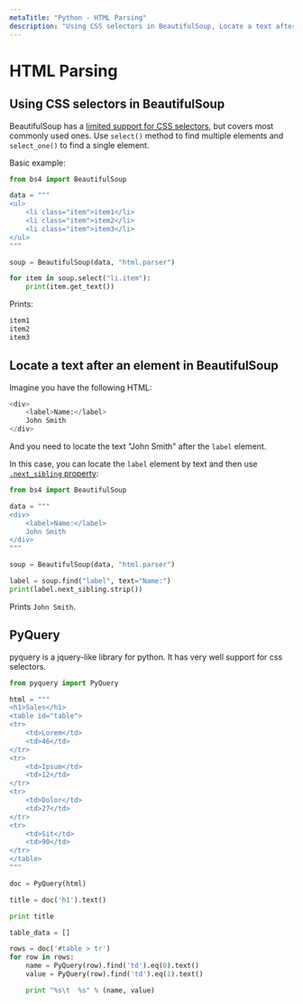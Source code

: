 ```yaml
---
metaTitle: "Python - HTML Parsing"
description: "Using CSS selectors in BeautifulSoup, Locate a text after an element in BeautifulSoup, PyQuery"
---
```


# HTML Parsing



## Using CSS selectors in BeautifulSoup


BeautifulSoup has a [limited support for CSS selectors](https://www.crummy.com/software/BeautifulSoup/bs4/doc/#css-selectors), but covers most commonly used ones. Use `select()` method to find multiple elements and `select_one()` to find a single element.

Basic example:

```py
from bs4 import BeautifulSoup

data = """
<ul>
    <li class="item">item1</li>
    <li class="item">item2</li>
    <li class="item">item3</li>
</ul>
"""

soup = BeautifulSoup(data, "html.parser")

for item in soup.select("li.item"):
    print(item.get_text())

```

Prints:

```py
item1
item2
item3

```



## Locate a text after an element in BeautifulSoup


Imagine you have the following HTML:

```py
<div>
    <label>Name:</label>
    John Smith
</div>

```

And you need to locate the text "John Smith" after the `label` element.

In this case, you can locate the `label` element by text and then use [`.next_sibling` property](https://www.crummy.com/software/BeautifulSoup/bs4/doc/#next-sibling-and-previous-sibling):

```py
from bs4 import BeautifulSoup

data = """
<div>
    <label>Name:</label>
    John Smith
</div>
"""

soup = BeautifulSoup(data, "html.parser")

label = soup.find("label", text="Name:")
print(label.next_sibling.strip())

```

Prints `John Smith`.



## PyQuery


pyquery is a jquery-like library for python. It has very well support for css selectors.

```py
from pyquery import PyQuery

html = """
<h1>Sales</h1>
<table id="table">
<tr>
    <td>Lorem</td>
    <td>46</td>
</tr>
<tr>
    <td>Ipsum</td>
    <td>12</td>
</tr>
<tr>
    <td>Dolor</td>
    <td>27</td>
</tr>
<tr>
    <td>Sit</td>
    <td>90</td>
</tr>
</table>
"""

doc = PyQuery(html)

title = doc('h1').text()

print title

table_data = []

rows = doc('#table > tr')
for row in rows:
    name = PyQuery(row).find('td').eq(0).text()
    value = PyQuery(row).find('td').eq(1).text()

    print "%s\t  %s" % (name, value) 

```

